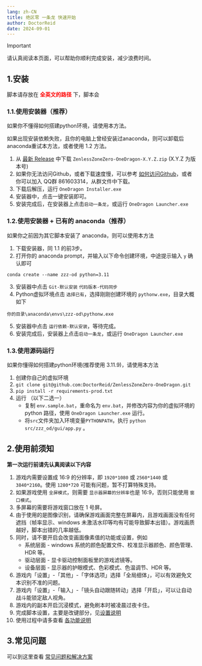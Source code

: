 ```yaml
---
lang: zh-CN
title: 绝区零 一条龙 快速开始
author: DoctorReid
date: 2024-09-01
---
```


> [!important]
> 请认真阅读本页面，可以帮助你顺利完成安装，减少浪费时间。

## 1.安装

脚本请存放在 <span style="color:red"><strong>全英文的路径</strong></span> 下，脚本会

### 1.1.使用安装器（推荐）

如果你不懂得如何搭建python环境，请使用本方法。

如果出现安装依赖失败，且你的电脑上曾经安装过anaconda，则可以卸载后anaconda重试本方法，或者使用 1.2 方法。

1. 从 [最新 Release](https://github.com/DoctorReid/ZenlessZoneZero-OneDragon/releases/latest) 中下载 `ZenlessZoneZero-OneDragon-X.Y.Z.zip` (X.Y.Z 为版本号)
2. 如果你无法访问Github，或者下载速度慢，可以参考 [如何访问Github](../../other/zh/visit_github.md)，或者你可以加入 QQ群 861603314，从群文件中下载。
3. 下载后解压，运行 `OneDragon Installer.exe`
4. 安装器中，点击一键安装即可。 
5. 安装完成后，在安装器上点击`启动一条龙`，或运行 `OneDragon Launcher.exe`

### 1.2.使用安装器 + 已有的 anaconda（推荐）

如果你之前因为其它脚本安装了 anaconda，则可以使用本方法

1. 下载安装器，同 1.1 的前3步。
2. 打开你的 anaconda prompt，并输入以下命令创建环境，中途提示输入 `y` 确认即可
```shell
conda create --name zzz-od python=3.11
```
3. 安装器中点击 `Git-默认安装` `代码版本-代码同步`
4. Python虚拟环境点击 `选择已有`，选择刚刚创建环境的 `pythonw.exe`，目录大概如下
```shell
你的目录\anaconda\envs\zzz-od\pythonw.exe
```
5. 安装器中点击 `运行依赖-默认安装`，等待完成。
6. 安装完成后，安装器上点击`启动一条龙`，或运行 `OneDragon Launcher.exe`

### 1.3.使用源码运行

如果你懂得如何搭建python环境(推荐使用 3.11.9)，请使用本方法

1. 创建你自己的虚拟环境
2. `git clone git@github.com:DoctorReid/ZenlessZoneZero-OneDragon.git`
3. `pip install -r requirements-prod.txt`
4. 运行 （以下二选一）
    - 复制 `env.sample.bat`，重命名为 `env.bat`，并修改内容为你的虚拟环境的 python 路径，使用 `OneDragon Launcher.exe` 运行。
    - 将`src`文件夹加入环境变量`PYTHONPATH`，执行 `python src/zzz_od/gui/app.py` 。

## 2.使用前须知

**第一次运行前请先认真阅读以下内容**

1. 游戏内需要设置成 16:9 的分辨率，即 `1920*1080` 或 `2560*1440` 或 `3840*2160`。使用 `1280*720` 可能有问题，暂不打算特殊支持。
2. 如果游戏使用 `全屏模式`，则需要 `显示器屏幕的分辨率`也是 16:9，否则只能使用 `窗口模式`。
3. 多屏幕的需要将游戏窗口放在 1 号屏。
4. 由于使用的是图像识别，请确保游戏画面完整在屏幕内，且游戏画面没有任何遮挡（帧率显示、windows 未激活水印等均有可能导致脚本出错）。游戏画质越好，脚本出错的几率越低。
5. 同时，请不要开启会改变画面像素值的功能或设置，例如
   - 系统层面 - windows 系统的颜色配置文件、校准显示器颜色、颜色管理、HDR 等。
   - 驱动层面 - 显卡驱动控制面板里的游戏滤镜等。
   - 设备层面 - 显示器的护眼模式、色彩模式、色温调节、HDR 等。
6. 游戏内「设置」-「其他」-「字体选项」选择「全局细体」，可以有效避免文本识别不准的问题。
7. 游戏内「设置」-「输入」-「镜头自动跟随转动」选择「开启」，可以让自动战斗能锁定敌人视角。
8. 游戏内的副本开启沉浸模式，避免刷本时被凌晨过夜卡住。
9. 完成脚本设置，主要是改键部分，见[设置说明](config.md)
10. 使用过程中请多查看 [各功能说明](./docs/feat_one_dragon.md)

## 3.常见问题

可以到这里查看 [常见问题和解决方案](https://www.kdocs.cn/l/cbSJUUNotJ3Z)
